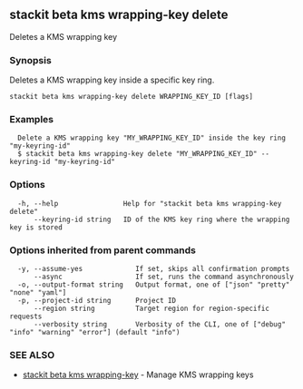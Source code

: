 ## stackit beta kms wrapping-key delete

Deletes a KMS wrapping key

### Synopsis

Deletes a KMS wrapping key inside a specific key ring.

```
stackit beta kms wrapping-key delete WRAPPING_KEY_ID [flags]
```

### Examples

```
  Delete a KMS wrapping key "MY_WRAPPING_KEY_ID" inside the key ring "my-keyring-id"
  $ stackit beta kms wrapping-key delete "MY_WRAPPING_KEY_ID" --keyring-id "my-keyring-id"
```

### Options

```
  -h, --help                Help for "stackit beta kms wrapping-key delete"
      --keyring-id string   ID of the KMS key ring where the wrapping key is stored
```

### Options inherited from parent commands

```
  -y, --assume-yes             If set, skips all confirmation prompts
      --async                  If set, runs the command asynchronously
  -o, --output-format string   Output format, one of ["json" "pretty" "none" "yaml"]
  -p, --project-id string      Project ID
      --region string          Target region for region-specific requests
      --verbosity string       Verbosity of the CLI, one of ["debug" "info" "warning" "error"] (default "info")
```

### SEE ALSO

* [stackit beta kms wrapping-key](./stackit_beta_kms_wrapping-key.md)	 - Manage KMS wrapping keys

